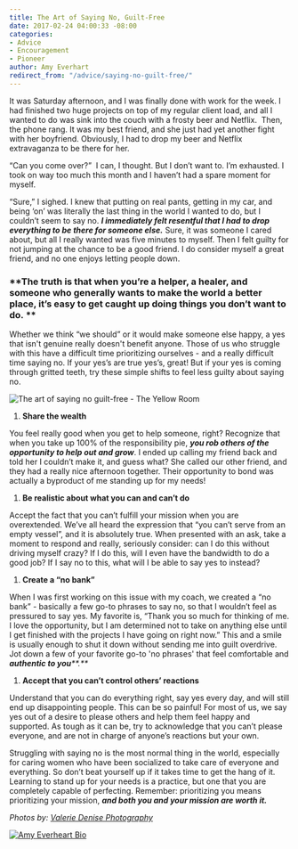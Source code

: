 ```yaml
---
title: The Art of Saying No, Guilt-Free
date: 2017-02-24 04:00:33 -08:00
categories:
- Advice
- Encouragement
- Pioneer
author: Amy Everhart
redirect_from: "/advice/saying-no-guilt-free/"
---
```


It was Saturday afternoon, and I was finally done with work for the week. I had finished two huge projects on top of my regular client load, and all I wanted to do was sink into the couch with a frosty beer and Netflix.  Then, the phone rang. It was my best friend, and she just had yet another fight with her boyfriend. Obviously, I had to drop my beer and Netflix extravaganza to be there for her.

“Can you come over?”  I can, I thought. But I don’t want to. I’m exhausted. I took on way too much this month and I haven’t had a spare moment for myself.  

“Sure,” I sighed. I knew that putting on real pants, getting in my car, and being ‘on’ was literally the last thing in the world I wanted to do, but I couldn’t seem to say no. _**I immediately felt resentful that I had to drop everything to be there for someone else.**_ Sure, it was someone I cared about, but all I really wanted was five minutes to myself. Then I felt guilty for not jumping at the chance to be a good friend. I do consider myself a great friend, and no one enjoys letting people down.

### **The truth is that when you’re a helper, a healer, and someone who generally wants to make the world a better place, it’s easy to get caught up doing things you don’t want to do. **

Whether we think “we should” or it would make someone else happy, a yes that isn't genuine really doesn't benefit anyone. Those of us who struggle with this have a difficult time prioritizing ourselves - and a really difficult time saying no. If your yes’s are true yes’s, great! But if your yes is coming through gritted teeth, try these simple shifts to feel less guilty about saying no.

![The art of saying no guilt-free - The Yellow Room](https://yellow-blog-images.imgix.net/2017/02/ValerieDenisePhotos-5.jpg)

1.  **Share the wealth**

You feel really good when you get to help someone, right? Recognize that when you take up 100% of the responsibility pie, _**you rob others of the opportunity to help out and grow**_. I ended up calling my friend back and told her I couldn’t make it, and guess what? She called our other friend, and they had a really nice afternoon together. Their opportunity to bond was actually a byproduct of me standing up for my needs!

1.  **Be realistic about what you can and can’t do**

Accept the fact that you can’t fulfill your mission when you are overextended. We’ve all heard the expression that “you can’t serve from an empty vessel”, and it is absolutely true. When presented with an ask, take a moment to respond and really, seriously consider: can I do this without driving myself crazy? If I do this, will I even have the bandwidth to do a good job? If I say no to this, what will I be able to say yes to instead?

1.  **Create a “no bank”**

When I was first working on this issue with my coach, we created a “no bank” - basically a few go-to phrases to say no, so that I wouldn’t feel as pressured to say yes. My favorite is, “Thank you so much for thinking of me. I love the opportunity, but I am determined not to take on anything else until I get finished with the projects I have going on right now.” This and a smile is usually enough to shut it down without sending me into guilt overdrive. Jot down a few of your favorite go-to 'no phrases' that feel comfortable and _**authentic to you****.**_

1.  **Accept that you can’t control others’ reactions**

Understand that you can do everything right, say yes every day, and will still end up disappointing people. This can be so painful! For most of us, we say yes out of a desire to please others and help them feel happy and supported. As tough as it can be, try to acknowledge that you can’t please everyone, and are not in charge of anyone’s reactions but your own.

Struggling with saying no is the most normal thing in the world, especially for caring women who have been socialized to take care of everyone and everything. So don’t beat yourself up if it takes time to get the hang of it. Learning to stand up for your needs is a practice, but one that you are completely capable of perfecting. Remember: prioritizing you means prioritizing your mission, _**and both you and your mission are worth it.**_

_Photos by: [Valerie Denise Photography](http://www.valeriedenisephotos.com/)_

[![Amy Everheart Bio](https://yellow-blog-images.imgix.net/2017/02/Amy-Everheart-Bio.jpg)](http://www.amyeverhartcoaching.com/)
